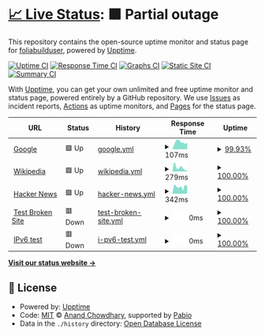 # [📈 Live Status](https://foliabuilduser.github.io/upptime): <!--live status--> **🟧 Partial outage**

This repository contains the open-source uptime monitor and status page for [foliabuilduser](https://foliabuilduser.github.io/upptime), powered by [Upptime](https://github.com/upptime/upptime).

[![Uptime CI](https://github.com/foliabuilduser/upptime/workflows/Uptime%20CI/badge.svg)](https://github.com/foliabuilduser/upptime/actions?query=workflow%3A%22Uptime+CI%22)
[![Response Time CI](https://github.com/foliabuilduser/upptime/workflows/Response%20Time%20CI/badge.svg)](https://github.com/foliabuilduser/upptime/actions?query=workflow%3A%22Response+Time+CI%22)
[![Graphs CI](https://github.com/foliabuilduser/upptime/workflows/Graphs%20CI/badge.svg)](https://github.com/foliabuilduser/upptime/actions?query=workflow%3A%22Graphs+CI%22)
[![Static Site CI](https://github.com/foliabuilduser/upptime/workflows/Static%20Site%20CI/badge.svg)](https://github.com/foliabuilduser/upptime/actions?query=workflow%3A%22Static+Site+CI%22)
[![Summary CI](https://github.com/foliabuilduser/upptime/workflows/Summary%20CI/badge.svg)](https://github.com/foliabuilduser/upptime/actions?query=workflow%3A%22Summary+CI%22)

With [Upptime](https://upptime.js.org), you can get your own unlimited and free uptime monitor and status page, powered entirely by a GitHub repository. We use [Issues](https://github.com/foliabuilduser/upptime/issues) as incident reports, [Actions](https://github.com/foliabuilduser/upptime/actions) as uptime monitors, and [Pages](https://foliabuilduser.github.io/upptime) for the status page.

<!--start: status pages-->
<!-- This summary is generated by Upptime (https://github.com/upptime/upptime) -->
<!-- Do not edit this manually, your changes will be overwritten -->
<!-- prettier-ignore -->
| URL | Status | History | Response Time | Uptime |
| --- | ------ | ------- | ------------- | ------ |
| <img alt="" src="https://icons.duckduckgo.com/ip3/www.google.com.ico" height="13"> [Google](https://www.google.com) | 🟩 Up | [google.yml](https://github.com/foliabuilduser/uptime/commits/HEAD/history/google.yml) | <details><summary><img alt="Response time graph" src="./graphs/google/response-time-week.png" height="20"> 107ms</summary><br><a href="https://foliabuilduser.github.io/uptime/history/google"><img alt="Response time 100" src="https://img.shields.io/endpoint?url=https%3A%2F%2Fraw.githubusercontent.com%2Ffoliabuilduser%2Fuptime%2FHEAD%2Fapi%2Fgoogle%2Fresponse-time.json"></a><br><a href="https://foliabuilduser.github.io/uptime/history/google"><img alt="24-hour response time 121" src="https://img.shields.io/endpoint?url=https%3A%2F%2Fraw.githubusercontent.com%2Ffoliabuilduser%2Fuptime%2FHEAD%2Fapi%2Fgoogle%2Fresponse-time-day.json"></a><br><a href="https://foliabuilduser.github.io/uptime/history/google"><img alt="7-day response time 107" src="https://img.shields.io/endpoint?url=https%3A%2F%2Fraw.githubusercontent.com%2Ffoliabuilduser%2Fuptime%2FHEAD%2Fapi%2Fgoogle%2Fresponse-time-week.json"></a><br><a href="https://foliabuilduser.github.io/uptime/history/google"><img alt="30-day response time 102" src="https://img.shields.io/endpoint?url=https%3A%2F%2Fraw.githubusercontent.com%2Ffoliabuilduser%2Fuptime%2FHEAD%2Fapi%2Fgoogle%2Fresponse-time-month.json"></a><br><a href="https://foliabuilduser.github.io/uptime/history/google"><img alt="1-year response time 100" src="https://img.shields.io/endpoint?url=https%3A%2F%2Fraw.githubusercontent.com%2Ffoliabuilduser%2Fuptime%2FHEAD%2Fapi%2Fgoogle%2Fresponse-time-year.json"></a></details> | <details><summary><a href="https://foliabuilduser.github.io/uptime/history/google">99.93%</a></summary><a href="https://foliabuilduser.github.io/uptime/history/google"><img alt="All-time uptime 100.00%" src="https://img.shields.io/endpoint?url=https%3A%2F%2Fraw.githubusercontent.com%2Ffoliabuilduser%2Fuptime%2FHEAD%2Fapi%2Fgoogle%2Fuptime.json"></a><br><a href="https://foliabuilduser.github.io/uptime/history/google"><img alt="24-hour uptime 99.53%" src="https://img.shields.io/endpoint?url=https%3A%2F%2Fraw.githubusercontent.com%2Ffoliabuilduser%2Fuptime%2FHEAD%2Fapi%2Fgoogle%2Fuptime-day.json"></a><br><a href="https://foliabuilduser.github.io/uptime/history/google"><img alt="7-day uptime 99.93%" src="https://img.shields.io/endpoint?url=https%3A%2F%2Fraw.githubusercontent.com%2Ffoliabuilduser%2Fuptime%2FHEAD%2Fapi%2Fgoogle%2Fuptime-week.json"></a><br><a href="https://foliabuilduser.github.io/uptime/history/google"><img alt="30-day uptime 99.98%" src="https://img.shields.io/endpoint?url=https%3A%2F%2Fraw.githubusercontent.com%2Ffoliabuilduser%2Fuptime%2FHEAD%2Fapi%2Fgoogle%2Fuptime-month.json"></a><br><a href="https://foliabuilduser.github.io/uptime/history/google"><img alt="1-year uptime 99.99%" src="https://img.shields.io/endpoint?url=https%3A%2F%2Fraw.githubusercontent.com%2Ffoliabuilduser%2Fuptime%2FHEAD%2Fapi%2Fgoogle%2Fuptime-year.json"></a></details>
| <img alt="" src="https://icons.duckduckgo.com/ip3/en.wikipedia.org.ico" height="13"> [Wikipedia](https://en.wikipedia.org) | 🟩 Up | [wikipedia.yml](https://github.com/foliabuilduser/uptime/commits/HEAD/history/wikipedia.yml) | <details><summary><img alt="Response time graph" src="./graphs/wikipedia/response-time-week.png" height="20"> 279ms</summary><br><a href="https://foliabuilduser.github.io/uptime/history/wikipedia"><img alt="Response time 252" src="https://img.shields.io/endpoint?url=https%3A%2F%2Fraw.githubusercontent.com%2Ffoliabuilduser%2Fuptime%2FHEAD%2Fapi%2Fwikipedia%2Fresponse-time.json"></a><br><a href="https://foliabuilduser.github.io/uptime/history/wikipedia"><img alt="24-hour response time 59" src="https://img.shields.io/endpoint?url=https%3A%2F%2Fraw.githubusercontent.com%2Ffoliabuilduser%2Fuptime%2FHEAD%2Fapi%2Fwikipedia%2Fresponse-time-day.json"></a><br><a href="https://foliabuilduser.github.io/uptime/history/wikipedia"><img alt="7-day response time 279" src="https://img.shields.io/endpoint?url=https%3A%2F%2Fraw.githubusercontent.com%2Ffoliabuilduser%2Fuptime%2FHEAD%2Fapi%2Fwikipedia%2Fresponse-time-week.json"></a><br><a href="https://foliabuilduser.github.io/uptime/history/wikipedia"><img alt="30-day response time 265" src="https://img.shields.io/endpoint?url=https%3A%2F%2Fraw.githubusercontent.com%2Ffoliabuilduser%2Fuptime%2FHEAD%2Fapi%2Fwikipedia%2Fresponse-time-month.json"></a><br><a href="https://foliabuilduser.github.io/uptime/history/wikipedia"><img alt="1-year response time 252" src="https://img.shields.io/endpoint?url=https%3A%2F%2Fraw.githubusercontent.com%2Ffoliabuilduser%2Fuptime%2FHEAD%2Fapi%2Fwikipedia%2Fresponse-time-year.json"></a></details> | <details><summary><a href="https://foliabuilduser.github.io/uptime/history/wikipedia">100.00%</a></summary><a href="https://foliabuilduser.github.io/uptime/history/wikipedia"><img alt="All-time uptime 100.00%" src="https://img.shields.io/endpoint?url=https%3A%2F%2Fraw.githubusercontent.com%2Ffoliabuilduser%2Fuptime%2FHEAD%2Fapi%2Fwikipedia%2Fuptime.json"></a><br><a href="https://foliabuilduser.github.io/uptime/history/wikipedia"><img alt="24-hour uptime 100.00%" src="https://img.shields.io/endpoint?url=https%3A%2F%2Fraw.githubusercontent.com%2Ffoliabuilduser%2Fuptime%2FHEAD%2Fapi%2Fwikipedia%2Fuptime-day.json"></a><br><a href="https://foliabuilduser.github.io/uptime/history/wikipedia"><img alt="7-day uptime 100.00%" src="https://img.shields.io/endpoint?url=https%3A%2F%2Fraw.githubusercontent.com%2Ffoliabuilduser%2Fuptime%2FHEAD%2Fapi%2Fwikipedia%2Fuptime-week.json"></a><br><a href="https://foliabuilduser.github.io/uptime/history/wikipedia"><img alt="30-day uptime 100.00%" src="https://img.shields.io/endpoint?url=https%3A%2F%2Fraw.githubusercontent.com%2Ffoliabuilduser%2Fuptime%2FHEAD%2Fapi%2Fwikipedia%2Fuptime-month.json"></a><br><a href="https://foliabuilduser.github.io/uptime/history/wikipedia"><img alt="1-year uptime 100.00%" src="https://img.shields.io/endpoint?url=https%3A%2F%2Fraw.githubusercontent.com%2Ffoliabuilduser%2Fuptime%2FHEAD%2Fapi%2Fwikipedia%2Fuptime-year.json"></a></details>
| <img alt="" src="https://icons.duckduckgo.com/ip3/news.ycombinator.com.ico" height="13"> [Hacker News](https://news.ycombinator.com) | 🟩 Up | [hacker-news.yml](https://github.com/foliabuilduser/uptime/commits/HEAD/history/hacker-news.yml) | <details><summary><img alt="Response time graph" src="./graphs/hacker-news/response-time-week.png" height="20"> 342ms</summary><br><a href="https://foliabuilduser.github.io/uptime/history/hacker-news"><img alt="Response time 358" src="https://img.shields.io/endpoint?url=https%3A%2F%2Fraw.githubusercontent.com%2Ffoliabuilduser%2Fuptime%2FHEAD%2Fapi%2Fhacker-news%2Fresponse-time.json"></a><br><a href="https://foliabuilduser.github.io/uptime/history/hacker-news"><img alt="24-hour response time 355" src="https://img.shields.io/endpoint?url=https%3A%2F%2Fraw.githubusercontent.com%2Ffoliabuilduser%2Fuptime%2FHEAD%2Fapi%2Fhacker-news%2Fresponse-time-day.json"></a><br><a href="https://foliabuilduser.github.io/uptime/history/hacker-news"><img alt="7-day response time 342" src="https://img.shields.io/endpoint?url=https%3A%2F%2Fraw.githubusercontent.com%2Ffoliabuilduser%2Fuptime%2FHEAD%2Fapi%2Fhacker-news%2Fresponse-time-week.json"></a><br><a href="https://foliabuilduser.github.io/uptime/history/hacker-news"><img alt="30-day response time 357" src="https://img.shields.io/endpoint?url=https%3A%2F%2Fraw.githubusercontent.com%2Ffoliabuilduser%2Fuptime%2FHEAD%2Fapi%2Fhacker-news%2Fresponse-time-month.json"></a><br><a href="https://foliabuilduser.github.io/uptime/history/hacker-news"><img alt="1-year response time 358" src="https://img.shields.io/endpoint?url=https%3A%2F%2Fraw.githubusercontent.com%2Ffoliabuilduser%2Fuptime%2FHEAD%2Fapi%2Fhacker-news%2Fresponse-time-year.json"></a></details> | <details><summary><a href="https://foliabuilduser.github.io/uptime/history/hacker-news">100.00%</a></summary><a href="https://foliabuilduser.github.io/uptime/history/hacker-news"><img alt="All-time uptime 100.00%" src="https://img.shields.io/endpoint?url=https%3A%2F%2Fraw.githubusercontent.com%2Ffoliabuilduser%2Fuptime%2FHEAD%2Fapi%2Fhacker-news%2Fuptime.json"></a><br><a href="https://foliabuilduser.github.io/uptime/history/hacker-news"><img alt="24-hour uptime 100.00%" src="https://img.shields.io/endpoint?url=https%3A%2F%2Fraw.githubusercontent.com%2Ffoliabuilduser%2Fuptime%2FHEAD%2Fapi%2Fhacker-news%2Fuptime-day.json"></a><br><a href="https://foliabuilduser.github.io/uptime/history/hacker-news"><img alt="7-day uptime 100.00%" src="https://img.shields.io/endpoint?url=https%3A%2F%2Fraw.githubusercontent.com%2Ffoliabuilduser%2Fuptime%2FHEAD%2Fapi%2Fhacker-news%2Fuptime-week.json"></a><br><a href="https://foliabuilduser.github.io/uptime/history/hacker-news"><img alt="30-day uptime 100.00%" src="https://img.shields.io/endpoint?url=https%3A%2F%2Fraw.githubusercontent.com%2Ffoliabuilduser%2Fuptime%2FHEAD%2Fapi%2Fhacker-news%2Fuptime-month.json"></a><br><a href="https://foliabuilduser.github.io/uptime/history/hacker-news"><img alt="1-year uptime 100.00%" src="https://img.shields.io/endpoint?url=https%3A%2F%2Fraw.githubusercontent.com%2Ffoliabuilduser%2Fuptime%2FHEAD%2Fapi%2Fhacker-news%2Fuptime-year.json"></a></details>
| <img alt="" src="https://icons.duckduckgo.com/ip3/thissitedoesnotexist.koj.co.ico" height="13"> [Test Broken Site](https://thissitedoesnotexist.koj.co) | 🟥 Down | [test-broken-site.yml](https://github.com/foliabuilduser/uptime/commits/HEAD/history/test-broken-site.yml) | <details><summary><img alt="Response time graph" src="./graphs/test-broken-site/response-time-week.png" height="20"> 0ms</summary><br><a href="https://foliabuilduser.github.io/uptime/history/test-broken-site"><img alt="Response time 0" src="https://img.shields.io/endpoint?url=https%3A%2F%2Fraw.githubusercontent.com%2Ffoliabuilduser%2Fuptime%2FHEAD%2Fapi%2Ftest-broken-site%2Fresponse-time.json"></a><br><a href="https://foliabuilduser.github.io/uptime/history/test-broken-site"><img alt="24-hour response time 0" src="https://img.shields.io/endpoint?url=https%3A%2F%2Fraw.githubusercontent.com%2Ffoliabuilduser%2Fuptime%2FHEAD%2Fapi%2Ftest-broken-site%2Fresponse-time-day.json"></a><br><a href="https://foliabuilduser.github.io/uptime/history/test-broken-site"><img alt="7-day response time 0" src="https://img.shields.io/endpoint?url=https%3A%2F%2Fraw.githubusercontent.com%2Ffoliabuilduser%2Fuptime%2FHEAD%2Fapi%2Ftest-broken-site%2Fresponse-time-week.json"></a><br><a href="https://foliabuilduser.github.io/uptime/history/test-broken-site"><img alt="30-day response time 0" src="https://img.shields.io/endpoint?url=https%3A%2F%2Fraw.githubusercontent.com%2Ffoliabuilduser%2Fuptime%2FHEAD%2Fapi%2Ftest-broken-site%2Fresponse-time-month.json"></a><br><a href="https://foliabuilduser.github.io/uptime/history/test-broken-site"><img alt="1-year response time 0" src="https://img.shields.io/endpoint?url=https%3A%2F%2Fraw.githubusercontent.com%2Ffoliabuilduser%2Fuptime%2FHEAD%2Fapi%2Ftest-broken-site%2Fresponse-time-year.json"></a></details> | <details><summary><a href="https://foliabuilduser.github.io/uptime/history/test-broken-site">100.00%</a></summary><a href="https://foliabuilduser.github.io/uptime/history/test-broken-site"><img alt="All-time uptime 100.00%" src="https://img.shields.io/endpoint?url=https%3A%2F%2Fraw.githubusercontent.com%2Ffoliabuilduser%2Fuptime%2FHEAD%2Fapi%2Ftest-broken-site%2Fuptime.json"></a><br><a href="https://foliabuilduser.github.io/uptime/history/test-broken-site"><img alt="24-hour uptime 100.00%" src="https://img.shields.io/endpoint?url=https%3A%2F%2Fraw.githubusercontent.com%2Ffoliabuilduser%2Fuptime%2FHEAD%2Fapi%2Ftest-broken-site%2Fuptime-day.json"></a><br><a href="https://foliabuilduser.github.io/uptime/history/test-broken-site"><img alt="7-day uptime 100.00%" src="https://img.shields.io/endpoint?url=https%3A%2F%2Fraw.githubusercontent.com%2Ffoliabuilduser%2Fuptime%2FHEAD%2Fapi%2Ftest-broken-site%2Fuptime-week.json"></a><br><a href="https://foliabuilduser.github.io/uptime/history/test-broken-site"><img alt="30-day uptime 100.00%" src="https://img.shields.io/endpoint?url=https%3A%2F%2Fraw.githubusercontent.com%2Ffoliabuilduser%2Fuptime%2FHEAD%2Fapi%2Ftest-broken-site%2Fuptime-month.json"></a><br><a href="https://foliabuilduser.github.io/uptime/history/test-broken-site"><img alt="1-year uptime 100.00%" src="https://img.shields.io/endpoint?url=https%3A%2F%2Fraw.githubusercontent.com%2Ffoliabuilduser%2Fuptime%2FHEAD%2Fapi%2Ftest-broken-site%2Fuptime-year.json"></a></details>
| <img alt="" src="https://icons.duckduckgo.com/ip3/null.ico" height="13"> [IPv6 test](forwardemail.net) | 🟥 Down | [i-pv6-test.yml](https://github.com/foliabuilduser/uptime/commits/HEAD/history/i-pv6-test.yml) | <details><summary><img alt="Response time graph" src="./graphs/i-pv6-test/response-time-week.png" height="20"> 0ms</summary><br><a href="https://foliabuilduser.github.io/uptime/history/i-pv6-test"><img alt="Response time 0" src="https://img.shields.io/endpoint?url=https%3A%2F%2Fraw.githubusercontent.com%2Ffoliabuilduser%2Fuptime%2FHEAD%2Fapi%2Fi-pv6-test%2Fresponse-time.json"></a><br><a href="https://foliabuilduser.github.io/uptime/history/i-pv6-test"><img alt="24-hour response time 0" src="https://img.shields.io/endpoint?url=https%3A%2F%2Fraw.githubusercontent.com%2Ffoliabuilduser%2Fuptime%2FHEAD%2Fapi%2Fi-pv6-test%2Fresponse-time-day.json"></a><br><a href="https://foliabuilduser.github.io/uptime/history/i-pv6-test"><img alt="7-day response time 0" src="https://img.shields.io/endpoint?url=https%3A%2F%2Fraw.githubusercontent.com%2Ffoliabuilduser%2Fuptime%2FHEAD%2Fapi%2Fi-pv6-test%2Fresponse-time-week.json"></a><br><a href="https://foliabuilduser.github.io/uptime/history/i-pv6-test"><img alt="30-day response time 0" src="https://img.shields.io/endpoint?url=https%3A%2F%2Fraw.githubusercontent.com%2Ffoliabuilduser%2Fuptime%2FHEAD%2Fapi%2Fi-pv6-test%2Fresponse-time-month.json"></a><br><a href="https://foliabuilduser.github.io/uptime/history/i-pv6-test"><img alt="1-year response time 0" src="https://img.shields.io/endpoint?url=https%3A%2F%2Fraw.githubusercontent.com%2Ffoliabuilduser%2Fuptime%2FHEAD%2Fapi%2Fi-pv6-test%2Fresponse-time-year.json"></a></details> | <details><summary><a href="https://foliabuilduser.github.io/uptime/history/i-pv6-test">100.00%</a></summary><a href="https://foliabuilduser.github.io/uptime/history/i-pv6-test"><img alt="All-time uptime 100.00%" src="https://img.shields.io/endpoint?url=https%3A%2F%2Fraw.githubusercontent.com%2Ffoliabuilduser%2Fuptime%2FHEAD%2Fapi%2Fi-pv6-test%2Fuptime.json"></a><br><a href="https://foliabuilduser.github.io/uptime/history/i-pv6-test"><img alt="24-hour uptime 100.00%" src="https://img.shields.io/endpoint?url=https%3A%2F%2Fraw.githubusercontent.com%2Ffoliabuilduser%2Fuptime%2FHEAD%2Fapi%2Fi-pv6-test%2Fuptime-day.json"></a><br><a href="https://foliabuilduser.github.io/uptime/history/i-pv6-test"><img alt="7-day uptime 100.00%" src="https://img.shields.io/endpoint?url=https%3A%2F%2Fraw.githubusercontent.com%2Ffoliabuilduser%2Fuptime%2FHEAD%2Fapi%2Fi-pv6-test%2Fuptime-week.json"></a><br><a href="https://foliabuilduser.github.io/uptime/history/i-pv6-test"><img alt="30-day uptime 100.00%" src="https://img.shields.io/endpoint?url=https%3A%2F%2Fraw.githubusercontent.com%2Ffoliabuilduser%2Fuptime%2FHEAD%2Fapi%2Fi-pv6-test%2Fuptime-month.json"></a><br><a href="https://foliabuilduser.github.io/uptime/history/i-pv6-test"><img alt="1-year uptime 100.00%" src="https://img.shields.io/endpoint?url=https%3A%2F%2Fraw.githubusercontent.com%2Ffoliabuilduser%2Fuptime%2FHEAD%2Fapi%2Fi-pv6-test%2Fuptime-year.json"></a></details>

<!--end: status pages-->

[**Visit our status website →**](https://foliabuilduser.github.io/upptime)

## 📄 License

- Powered by: [Upptime](https://github.com/upptime/upptime)
- Code: [MIT](./LICENSE) © [Anand Chowdhary](https://anandchowdhary.com), supported by [Pabio](https://pabio.com)
- Data in the `./history` directory: [Open Database License](https://opendatacommons.org/licenses/odbl/1-0/)
